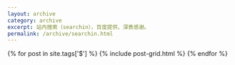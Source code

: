 ```yaml
---
layout: archive
category: archive
excerpt: 站内搜索（searchin），百度提供，深表感谢。
permalink: /archive/searchin.html
---
```


<style>
#bdcs{
  margin:2rem 0 2rem 0
}

#bdcs-search-form-input {
  float:left;
  width: 70%;
  width: calc(100% - 150px);
  width: -moz-calc(100% - 150px);
  width: -webkit-calc(100% - 150px);
}
#bdcs-search-form-submit {
  float:right;
  width:120px;
}
</style>

<script type="text/javascript">document.write(unescape('%3Cdiv id="bdcs"%3E%3C/div%3E%3Cscript charset="utf-8" src="http://znsv.baidu.com/customer_search/api/js?sid=2711762846506394284') + '&plate_url=' + (encodeURIComponent(window.location.href)) + '&t=' + (Math.ceil(new Date()/3600000)) + unescape('"%3E%3C/script%3E'));</script>

<div class="tiles">
{% for post in site.tags['$'] %}
    {% include post-grid.html %}
{% endfor %}
</div>
